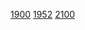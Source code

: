 [1900](https://codeforces.com/contest/1996/problem/F)
[1952](https://codeforces.com/contest/2042/problem/D)
[2100](https://codeforces.com/contest/2037/problem/F)

